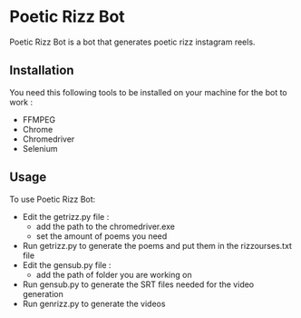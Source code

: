 # Poetic Rizz Bot

Poetic Rizz Bot is a bot that generates poetic rizz instagram reels.

## Installation
You need this following tools to be installed on your machine for  the bot to work :
- FFMPEG
- Chrome
- Chromedriver
- Selenium

## Usage

To use Poetic Rizz Bot:
- Edit the getrizz.py file :
    - add the path to the chromedriver.exe
    - set the amount of poems you need
- Run getrizz.py to generate the poems and put them in the rizzourses.txt file
- Edit the gensub.py file :
    - add the path of folder you are working on
- Run gensub.py to generate the SRT files needed for the video generation
- Run genrizz.py to generate the videos
